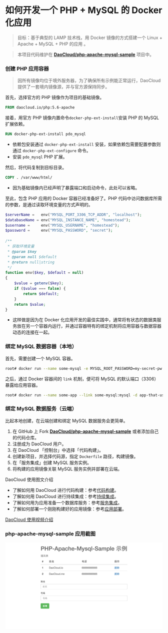 # 如何开发一个 PHP + MySQL 的 Docker 化应用

> 目标：基于典型的 LAMP 技术栈，用 Docker 镜像的方式搭建一个 Linux + Apache + MySQL + PHP 的应用 。

>本项目代码维护在 **[DaoCloud/php-apache-mysql-sample](https://github.com/DaoCloud/php-apache-mysql-sample)** 项目中。

### 创建 PHP 应用容器

> 因所有镜像均位于境外服务器，为了确保所有示例能正常运行，DaoCloud 提供了一套境内镜像源，并与官方源保持同步。

首先，选择官方的 PHP 镜像作为项目的基础镜像。

```Dockerfile
FROM daocloud.io/php:5.6-apache
```

接着，用官方 PHP 镜像内置命令`docker-php-ext-install`安装 PHP 的 MySQL 扩展依赖。

```Dockerfile
RUN docker-php-ext-install pdo_mysql
```

* 依赖包安装通过 `docker-php-ext-install` 安装，如果依赖包需要配置参数则通过 `docker-php-ext-configure` 命令。
* 安装 `pdo_mysql` PHP 扩展。

然后，将代码复制到目标目录。

```Dockerfile
COPY . /var/www/html/
```

* 因为基础镜像内已经声明了暴露端口和启动命令，此处可以省略。

至此，包含 PHP 应用的 Docker 容器已经准备好了。PHP 代码中访问数据库所需的参数，是通过读取环境变量的方式声明的。

```PHP
$serverName =   env("MYSQL_PORT_3306_TCP_ADDR", "localhost");
$databaseName = env("MYSQL_INSTANCE_NAME", "homestead");
$username =     env("MYSQL_USERNAME", "homestead");
$password =     env("MYSQL_PASSWORD", "secret");

/**
 * 获取环境变量
 * @param $key
 * @param null $default
 * @return null|string
 */
function env($key, $default = null)
{
    $value = getenv($key);
    if ($value === false) {
        return $default;
    }
    return $value;
}
```

* 这样做是因为在 Docker 化应用开发的最佳实践中，通常将有状态的数据类服务放在另一个容器内运行，并通过容器特有的绑定机制将应用容器与数据容器动态的连接在一起。

### 绑定 MySQL 数据容器（本地）

首先，需要创建一个 MySQL 容器。

```Bash
root# docker run --name some-mysql -e MYSQL_ROOT_PASSWORD=my-secret-pw -d mysql:tag
```

之后，通过 Docker 容器间的 `link` 机制，便可将 MySQL 的默认端口（3306）暴露给应用容器。

```Bash
root# docker run --name some-app --link some-mysql:mysql -d app-that-uses-mysql
```

### 绑定 MySQL 数据服务（云端）

比起本地创建，在云端创建和绑定 MySQL 数据服务会更简单。

1. 在 GitHub 上 Fork **[DaoCloud/php-apache-mysql-sample](https://github.com/DaoCloud/php-apache-mysql-sample)** 或者添加自己的代码仓库。
2. 注册成为 DaoCloud 用户。
3. 在 DaoCloud 「控制台」中选择「代码构建」。
4. 创建新项目，并选择代码源，指定 `Dockerfile` 路径，构建镜像。
5. 在「服务集成」创建 MySQL 服务实例。
6. 将构建的应用镜像关联 MySQL 服务实例并部署在云端。

DaoCloud 使用图文介绍

* 了解如何用 DaoCloud 进行代码构建：参考[代码构建](http://help.daocloud.io/features/build-flows.html)。
* 了解如何用 DaoCloud 进行持续集成：参考[持续集成](http://help.daocloud.io/features/continuous-integration/index.html)。
* 了解如何用为应用准备一个数据库服务：参考[服务集成](http://help.daocloud.io/features/services.html)。
* 了解如何部署一个刚刚构建好的应用镜像：参考[应用部署](http://help.daocloud.io/features/packages.html)。

[DaoCloud 使用视频介绍](http://7u2psl.com2.z0.glb.qiniucdn.com/daocloud_small.mp4)


### php-apache-mysql-sample 应用截图

![php-apache-mysql-sample](/php-apache-mysql.png "php-apache-mysql")
